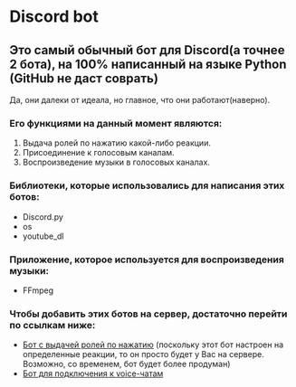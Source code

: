 # Discord bot
## Это самый обычный бот для Discord(а точнее 2 бота), на 100% написанный на языке Python (GitHub не даст соврать)  
Да, они далеки от идеала, но главное, что они работают(наверно).

### Его функциями на данный момент являются:  
1. Выдача ролей по нажатию какой-либо реакции.  
2. Присоединение к голосовым каналам.  
3. Воспроизведение музыки в голосовых каналах.  

### Библиотеки, которые использовались для написания этих ботов:  
+ Discord.py  
+ os  
+ youtube_dl

### Приложение, которое используется для воспроизведения музыки:  
+ FFmpeg

### Чтобы добавить этих ботов на сервер, достаточно перейти по ссылкам ниже:
+ [Бот с выдачей ролей по нажатию](https://discord.com/oauth2/authorize?client_id=786266232084627464&scope=bot&permissions=0) (поскольку этот бот настроен на определенные реакции, то он просто будет у Вас на сервере.  
Возможно, со временем, бот будет более продуман)
+ [Бот для подключения к voice-чатам](https://discord.com/api/oauth2/authorize?client_id=756073218279866461&permissions=0&scope=bot)
